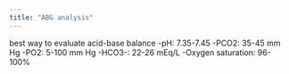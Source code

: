 ```yaml
---
title: "ABG analysis"
---
```

best way to evaluate acid-base balance
-pH: 7.35-7.45
-PCO2: 35-45 mm Hg
-PO2: 5-100 mm Hg
-HCO3-: 22-26 mEq/L
-Oxygen saturation: 96-100%

